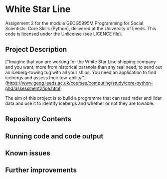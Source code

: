 # White Star Line
Assignment 2 for the module GEOG5995M Programming for Social Scientists: Core Skills (Python), delivered at the University of Leeds.
This code is licensed under the Unlicense (see LICENCE file).

## Project Description
["Imagine that you are working for the White Star Line shipping company and you want, more from historical paranoia than any real need, to send out an iceberg-towing tug with all your ships. You need an application to find icebergs and assess their tow-ability."] (https://www.geog.leeds.ac.uk/courses/computing/study/core-python-phd/assessment2/ice.html)

The aim of this project is to build a programme that can read radar and lidar data and use it to identify icebergs and whether or not they are towable. 

## Repository Contents

## Running code and code output

## Known issues

## Further improvements
 

